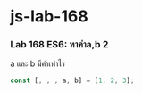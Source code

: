 # js-lab-168
### Lab 168 ES6: หาค่าa,b 2
a และ b มีค่าเท่าไร

```JavaScript
const [, , , a, b] = [1, 2, 3];
```
